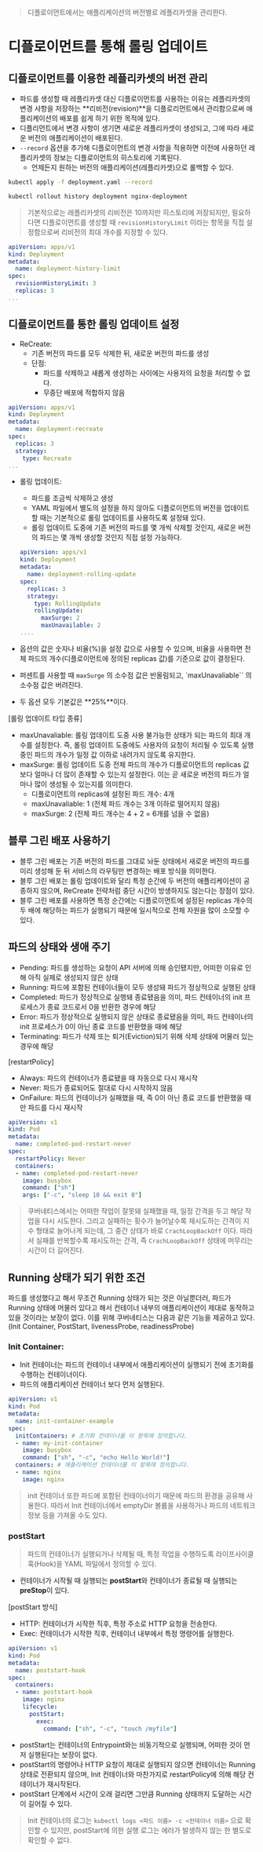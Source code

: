 > 디플로이먼트에서는 애플리케이션의 버전별로 레플리카셋을 관리한다.
>

# 디플로이먼트를 통해 롤링 업데이트

## 디플로이먼트를 이용한 레플리카셋의 버전 관리

- 파드를 생성할 때 레플리카셋 대신 디플로이먼트를 사용하는 이유는 레플리카셋의 변경 사항을 저장하는 **리비전(revision)**을 디플로리먼트에서 관리함으로써 애플리케이션의 배포를 쉽게 하기 위한 목적에 있다.
- 디플리먼트에서 변경 사항이 생기면 새로운 레플리카셋이 생성되고, 그에 따라 새로운 버전의 애플리케이션이 배포된다.
- `--record` 옵션을 추가해 디플로이먼트의 변경 사항을 적용하면 이전에 사용하던 레플리카셋의 정보는 디플로이먼트의 히스토리에 기록된다.
    - 언제든지 원하는 버전의 애플리케이션(레플리카셋)으로 롤백할 수 있다.

```bash
kubectl apply -f deployment.yaml --record

kubectl rollout history deployment nginx-deployment
```

> 기본적으로는 레플리카셋의 리비전은 10까지만 히스토리에 저장되지만, 필요하다면 디플로이먼트를 생성할 때 `revisionHistoryLimit` 이라는 항목을 직접 설정함으로써 리비전의 최대 개수를 지정할 수 있다.
>

```yaml
apiVersion: apps/v1
kind: Deployment
metadata:
  name: deployment-history-limit
spec:
  revisionHistoryLimit: 3
  replicas: 3
...
```

## 디플로이먼트를 통한 롤링 업데이트 설정

- ReCreate:
    - 기존 버전의 파드를 모두 삭제한 뒤, 새로운 버전의 파드를 생성
    - 단점:
        - 파드를 삭제하고 새롭게 생성하는 사이에는 사용자의 요청을 처리할 수 없다.
        - 무중단 배포에 적합하지 않음

```yaml
apiVersion: apps/v1
kind: Deployment
metadata:
  name: deployment-recreate
spec:
  replicas: 3
  strategy:
    type: Recreate
...
```

- 롤링 업데이트:
    - 파드를 조금씩 삭제하고 생성
    - YAML 파일에서 별도의 설정을 하지 않아도 디플로이먼트의 버전을 업데이트할 때는 기본적으로 롤링 업데이트를 사용하도록 설정돼 있다.
    - 롤링 업데이트 도중에 기존 버전의 파드를 몇 개씩 삭제할 것인지, 새로운 버전의 파드는 몇 개씩 생성할 것인지 직접 설정 가능하다.

    ```yaml
    apiVersion: apps/v1
    kind: Deployment
    metadata:
      name: deployment-rolling-update
    spec:
      replicas: 3
      strategy:
        type: RollingUpdate
        rollingUpdate:
          maxSurge: 2
          maxUnavailable: 2
    ....
    ```

- 옵션의 값은 숫자나 비율(%)을 설정 값으로 사용할 수 있으며, 비율을 사용하면 전체 파드의 개수(디플로이먼트에 정의된 replicas 값)를 기준으로 값이 결정된다.
- 퍼센트를 사용할 때 `maxSurge` 의 소수점 값은 반올림되고, `maxUnavaliable`` 의 소수점 값은 버려진다.
- 두 옵션 모두 기본값은 **25%**이다.

[롤링 업데이트 타입 종류]

- maxUnavaliable: 롤링 업데이트 도중 사용 불가능한 상태가 되는 파드의 최대 개수를 설정한다. 즉, 롤링 업데이트 도중에도 사용자의 요청이 처리될 수 있도록 실행 중인 파드의 개수가 일정 값 이하로 내려가지 않도록 유지한다.
- maxSurge: 롤링 업데이트 도중 전체 파드의 개수가 디플로이먼트의 replicas 값보다 얼마나 더 많이 존재할 수 있는지 설정한다. 이는 곧 새로운 버전의 파드가 얼마나 많이 생성될 수 있는지를 의미한다.
    - 디플로이먼트의 replicas에 설정된 파드 개수: 4개
    - maxUnavaliable: 1 (전체 파드 개수는 3개 이하로 떨어지지 않음)
    - maxSurge: 2 (전체 파드 개수는 4 + 2 = 6개를 넘을 수 없음)

## 블루 그린 배포 사용하기

- 블루 그린 배포는 기존 버전의 파드를 그대로 놔둔 상태에서 새로운 버전의 파드를 미리 생성해 둔 뒤 서비스의 라우팅만 변경하는 배포 방식을 의미한다.
- 블루 그린 배포는 롤링 업데이트와 달리 특정 순간에 두 버전의 애플리케이션이 공종하지 않으며, ReCreate 전략처럼 중단 시간이 방생하지도 않는다는 장점이 있다.
- 블루 그린 배포를 사용하면 특정 순간에는 디플로이먼트에 설정된 replicas 개수의 두 배에 해당하는 파드가 실행되기 때문에 일시적으로 전체 자원을 많이 소모할 수 있다.

## 파드의 상태와 생애 주기

- Pending: 파드를 생성하는 요청이 API 서버에 의해 승인됐지만, 어떠한 이유로 인해 아직 실제로 생성되지 않은 상태
- Running: 파드에 포함된 컨테이너들이 모두 생성돼 파드가 정상적으로 실행된 상태
- Completed: 파드가 정상적으로 실행돼 종료됐음을 의미, 파드 컨테이너의 init 프로세스가 종료 코드로서 0을 반환한 경우에 해당
- Error: 파드가 정상적으로 실행되지 않은 상태로 종료됐음을 의미, 파드 컨테이너의 init 프로세스가 0이 아닌 종료 코드를 반환했을 때에 해당
- Terminating: 파드가 삭제 또는 퇴거(Eviction)되기 위해 삭제 상태에 머물러 있는 경우에 해당

[restartPolicy]

- Always: 파드의 컨테이너가 종료됐을 때 자동으로 다시 재시작
- Never: 파드가 종료되어도 절대로 다시 시작하지 않음
- OnFailure: 파드의 컨테이너가 실패했을 때, 즉 0이 아닌 종료 코드를 반환했을 때만 파드를 다시 재시작

```yaml
apiVersion: v1
kind: Pod
metadata:
  name: completed-pod-restart-never
spec:
  restartPolicy: Never
  containers:
  - name: completed-pod-restart-never
    image: busybox
    command: ["sh"]
    args: ["-c", "sleep 10 && exit 0"]
```

> 쿠버네티스에서는 어떠한 작업이 잘못돼 실패했을 때, 일정 간격을 두고 해당 작업을 다시 시도한다. 그리고 실패하는 횟수가 늘어날수록 재시도하는 간격이 지수 형태로 늘어나게 되는데, 그 중간 상태가 바로 `CrachLoopBackOff` 이다. 따라서 실패를 반복할수록 재시도하는 간격, 즉 `CrachLoopBackOff`  상태에 머무리는 시간이 더 길어진다.
>

## Running 상태가 되기 위한 조건

파드를 생성했다고 해서 무조건 Running 상태가 되는 것은 아닐뿐더러, 파드가 Running 상태에 머물러 있다고 해서 컨테이너 내부의 애플리케이션이 제대로 동작하고 있을 것이라는 보장이 없다. 이를 위해 쿠버네티스는 다음과 같은 기능을  제공하고 있다. (Init Container, PostStart, livenessProbe, readinessProbe)

### Init Container:

- Init 컨테이너는 파드의 컨테이너 내부에서 애플리케이션이 실행되기 전에 초기화를 수행하는 컨테이너이다.
- 파드의 애플리케이션 컨테이너 보다 먼저 실행된다.

```yaml
apiVersion: v1
kind: Pod
metadata:
  name: init-container-example
spec:
  initContainers: # 초기화 컨테이너를 이 항목에 정의합니다.
  - name: my-init-container
    image: busybox
    command: ["sh", "-c", "echo Hello World!"]
  containers: # 애플리케이션 컨테이너를 이 항목에 정의합니다.
  - name: nginx
    image: nginx
```

> init 컨테이너 또한 파드에 포함된 컨테이너이기 때문에 파드의 환경을 공유해 사용한다. 따라서 Init 컨테이너에서 emptyDir 볼륨을 사용하거나 파드의 네트워크 정보 등을 가져올 수도 있다.
>

### postStart

> 파드의 컨테이너가 실행되거나 삭제될 때, 특정 작업을 수행하도록 라이프사이클 훅(Hook)을 YAML 파일에서 정의할 수 있다.
>
- 컨테이너가 시작될 때 실행되는 **postStart**와 컨테이너가 종료될 때 실행되는 **preStop**이 있다.

[postStart 방식]

- HTTP:  컨테이너가 시작한 직후, 특정 주소로 HTTP 요청을 전송한다.
- Exec: 컨테이너가 시작한 직후, 컨테이너 내부에서 특정 명령어를 실행한다.

```yaml
apiVersion: v1
kind: Pod
metadata:
  name: poststart-hook
spec:
  containers:
  - name: poststart-hook
    image: nginx
    lifecycle:
      postStart:
        exec:
          command: ["sh", "-c", "touch /myfile"]
```

- postStart는 컨테이너의 Entrypoint와는 비동기적으로 실행되며, 어떠한 것이 먼저 실행된다는 보장이 없다.
- postStart의 명령어나 HTTP 요청이 제대로 실행되지 않으면 컨테이너는 Running 상태로 전환되지 않으며, Init 컨테이너와 마찬가지로 restartPolicy에 의해 해당 컨테이너가 재시작된다.
- postStart 단계에서 시간이 오래 걸리면 그만큼 Running 상태까지 도달하는 시간이 길어질 수 있다.

> Init 컨테이너의 로그는 `kubectl logs <파드 이름> -c <컨테이너 이름>` 으로 확인할 수 있지만, postStart에 의한 실행 로그는 에러가 발생하지 않는 한 별도로 확인할 수 없다.
>
